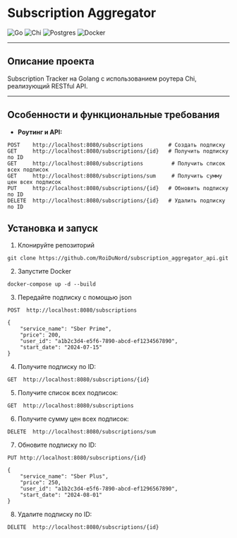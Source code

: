# Subscription Aggregator

![Go](https://img.shields.io/badge/go-%2300ADD8.svg?style=for-the-badge&logo=go&logoColor=white)
![Chi](https://img.shields.io/badge/chi-%23000000.svg?style=for-the-badge&logo=&logoColor=white)
![Postgres](https://img.shields.io/badge/postgres-%23316192.svg?style=for-the-badge&logo=postgresql&logoColor=white)
![Docker](https://img.shields.io/badge/docker-%230db7ed.svg?style=for-the-badge&logo=docker&logoColor=white)

---

## Описание проекта

Subscription Tracker на Golang с использованием роутера Chi, реализующий RESTful API.

---

## Особенности и функциональные требования

- **Роутинг и API:**
```
POST    http://localhost:8080/subscriptions        # Создать подписку
GET     http://localhost:8080/subscriptions/{id}   # Получить подписку по ID
GET     http://localhost:8080/subscriptions         # Получить список всех подписок
GET     http://localhost:8080/subscriptions/sum     # Получить сумму цен всех подписок
PUT     http://localhost:8080/subscriptions/{id}   # Обновить подписку по ID
DELETE  http://localhost:8080/subscriptions/{id}   # Удалить подписку по ID

```

## Установка и запуск

1. Клонируйте репозиторий

```
git clone https://github.com/RoiDuNord/subscription_aggregator_api.git
```

2. Запустите Docker

```
docker-compose up -d --build
```

3. Передайте подписку с помощью json

```
POST  http://localhost:8080/subscriptions
```
```
{
    "service_name": "Sber Prime",
    "price": 200,
    "user_id": "a1b2c3d4-e5f6-7890-abcd-ef1234567890",
    "start_date": "2024-07-15"
}
```

4. Получите подписку по ID:

```
GET  http://localhost:8080/subscriptions/{id}
```

5. Получите список всех подписок:

```
GET  http://localhost:8080/subscriptions
```

6. Получите сумму цен всех подписок:

```
DELETE  http://localhost:8080/subscriptions/sum
```

7. Обновите подписку по ID:

```
PUT http://localhost:8080/subscriptions/{id}
```
```
{
    "service_name": "Sber Plus",
    "price": 250,
    "user_id": "a1b2c3d4-e5f6-7890-abcd-ef1296567890",
    "start_date": "2024-08-01"
}
```

8. Удалите подписку по ID:

```
DELETE  http://localhost:8080/subscriptions/{id}
```